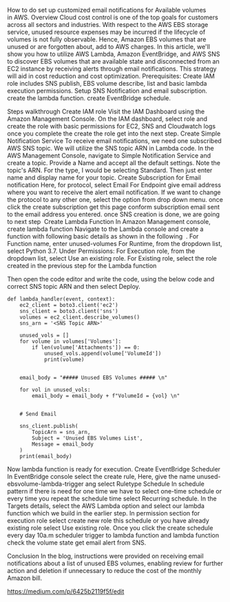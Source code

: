 How to do set up customized email notifications for Available volumes in AWS.
Overview
Cloud cost control is one of the top goals for customers across all sectors and industries. With respect to the AWS EBS storage service, unused resource expenses  may be incurred if the lifecycle of volumes is not fully observable. Hence, Amazon EBS volumes that are unused or are forgotten about, add to AWS charges.
In this article, we'll show you how to utilize AWS Lambda, Amazon EventBridge, and AWS SNS to discover EBS volumes that are available state and disconnected from an EC2 instance by receiving alerts through email notifications. This strategy will aid in cost reduction and cost optimization.
Prerequisites:
Create IAM role includes SNS publish, EBS volume describe, list and basic lambda execution permissions.
Setup SNS Notification and email subscription.
create the lambda function.
create EventBridge schedule.

Steps walkthrough
Create IAM role
Visit the IAM Dashboard using the Amazon Management Console. On the IAM dashboard, select role and create the role with basic permissions for EC2, SNS and Cloudwatch logs 
once you complete the create the role get into the next step.
Create Simple Notification Service
To receive email notifications, we need one subscribed AWS SNS topic. We will utilize the SNS topic ARN in Lambda code.
In the AWS Management Console, navigate to Simple Notification Service and create a topic. Provide a Name and accept all the default settings. Note the topic's ARN.
For the type, I would be selecting Standard. Then just enter name and display name for your topic.
Create Subscription for Email notification
Here, for protocol, select Email
For Endpoint give email address where you want to receive the alert email notification.
If we want to change the protocol to any other one, select the option from drop down menu.
once click the create subscription get this page
conform subscription email sent to the email address you entered.
once SNS creation is done, we are going to next step
 Create Lambda Function
In Amazon Management console, create lambda function
Navigate to the Lambda console and create a function with following basic details as shown in the following
 . For Function name, enter unused-volumes
For Runtime, from the dropdown list, select Python 3.7.
Under Permissions:
For Execution role, from the dropdown list, select Use an existing role.
For Existing role, select the role created in the previous step for the Lambda function

Then open the code editor and write the code, using the below code and correct SNS topic ARN and then select Deploy.
```import boto3
def lambda_handler(event, context):
    ec2_client = boto3.client('ec2')
    sns_client = boto3.client('sns')
    volumes = ec2_client.describe_volumes()
    sns_arn = '<SNS Topic ARN>'
    
    unused_vols = []
    for volume in volumes['Volumes']:
        if len(volume['Attachments']) == 0:
            unused_vols.append(volume['VolumeId'])
            print(volume)
            
    
    email_body = "##### Unused EBS Volumes ##### \n"
    
    for vol in unused_vols:
        email_body = email_body + f"VolumeId = {vol} \n"
       
    
    # Send Email
    
    sns_client.publish(
        TopicArn = sns_arn,
        Subject = 'Unused EBS Volumes List',
        Message = email_body
    )
    print(email_body)
```
Now lambda function is ready for execution.
Create EventBridge Scheduler
In EventBridge console select the create rule,
Here, give the name unused-ebsvolume-lambda-trigger ang select Ruletype Schedule
In schedule pattern if there is need for one time we have to select one-time schedule or every time you repeat the schedule time select Recurring schedule.
In the Targets details, select the AWS Lambda option and select our lambda function which we build in the earlier step.
In permission section for execution role select create new role this schedule or you have already existing role select Use existing role.
Once you click the create schedule every day 10a.m scheduler trigger to lambda function and lambda function check the volume state get email alert from SNS.

Conclusion
In the blog, instructions were provided on receiving email notifications about a list of unused EBS volumes, enabling review for further action and deletion if unnecessary to reduce the cost of the monthly Amazon bill.

https://medium.com/p/6425b2119f5f/edit
